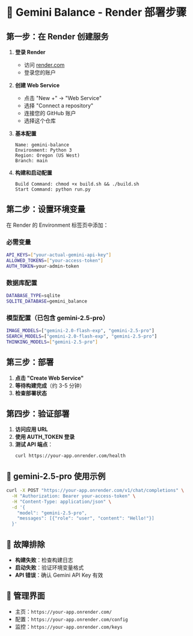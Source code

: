 # 🚀 Gemini Balance - Render 部署步骤

## 第一步：在 Render 创建服务

1. **登录 Render**
   - 访问 [render.com](https://render.com)
   - 登录您的账户

2. **创建 Web Service**
   - 点击 "New +" → "Web Service"
   - 选择 "Connect a repository"
   - 连接您的 GitHub 账户
   - 选择这个仓库

3. **基本配置**
   ```
   Name: gemini-balance
   Environment: Python 3
   Region: Oregon (US West)
   Branch: main
   ```

4. **构建和启动配置**
   ```
   Build Command: chmod +x build.sh && ./build.sh
   Start Command: python run.py
   ```

## 第二步：设置环境变量

在 Render 的 Environment 标签页中添加：

### 必需变量
```bash
API_KEYS=["your-actual-gemini-api-key"]
ALLOWED_TOKENS=["your-access-token"]
AUTH_TOKEN=your-admin-token
```

### 数据库配置
```bash
DATABASE_TYPE=sqlite
SQLITE_DATABASE=gemini_balance
```

### 模型配置（已包含 gemini-2.5-pro）
```bash
IMAGE_MODELS=["gemini-2.0-flash-exp", "gemini-2.5-pro"]
SEARCH_MODELS=["gemini-2.0-flash-exp", "gemini-2.5-pro"]
THINKING_MODELS=["gemini-2.5-pro"]
```

## 第三步：部署

1. **点击 "Create Web Service"**
2. **等待构建完成**（约 3-5 分钟）
3. **检查部署状态**

## 第四步：验证部署

1. **访问应用 URL**
2. **使用 AUTH_TOKEN 登录**
3. **测试 API 端点**：
   ```bash
   curl https://your-app.onrender.com/health
   ```

## 🎯 gemini-2.5-pro 使用示例

```bash
curl -X POST "https://your-app.onrender.com/v1/chat/completions" \
  -H "Authorization: Bearer your-access-token" \
  -H "Content-Type: application/json" \
  -d '{
    "model": "gemini-2.5-pro",
    "messages": [{"role": "user", "content": "Hello!"}]
  }'
```

## 🔧 故障排除

- **构建失败**：检查构建日志
- **启动失败**：验证环境变量格式
- **API 错误**：确认 Gemini API Key 有效

## 📱 管理界面

- 主页：`https://your-app.onrender.com/`
- 配置：`https://your-app.onrender.com/config`
- 监控：`https://your-app.onrender.com/keys`
